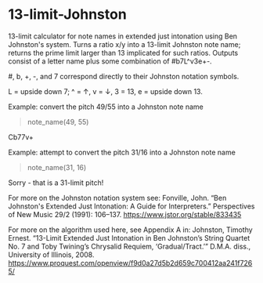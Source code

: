 # 13-limit-Johnston

13-limit calculator for note names in extended just intonation using Ben Johnston's system. Turns a ratio x/y into a 13-limit Johnston note name; returns the prime limit larger than 13 implicated for such ratios. Outputs consist of a letter name plus some combination of #b7L^v3e+-.

#, b, +, -, and 7 correspond directly to their Johnston notation symbols.

L = upside down 7; ^ = ↑, v = ↓, 3 = 13, e = upside down 13.

Example: convert the pitch 49/55 into a Johnston note name

>note_name(49, 55)

Cb77v+

Example: attempt to convert the pitch 31/16 into a Johnston note name

>note_name(31, 16)

Sorry - that is a 31-limit pitch!

For more on the Johnston notation system see: Fonville, John. “Ben Johnston's Extended Just Intonation: A Guide for Interpreters.” Perspectives of New Music 29/2 (1991): 106–137. https://www.jstor.org/stable/833435

For more on the algorithm used here, see Appendix A in: Johnston, Timothy Ernest. “13-Limit Extended Just Intonation in Ben Johnston’s String Quartet No. 7 and Toby Twining’s Chrysalid Requiem, ‘Gradual/Tract.’” D.M.A. diss., University of Illinois, 2008. https://www.proquest.com/openview/f9d0a27d5b2d659c700412aa241f7265/
